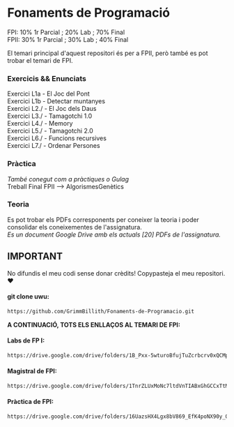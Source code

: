 # Fonaments de Programació

FPI: 10% 1r Parcial ; 20% Lab ; 70% Final  
FPII: 30% 1r Parcial ; 30% Lab ; 40% Final  

El temari principal d'aquest repositori és per a FPII, però també es pot trobar el temari de FPI.  

### Exercicis && Enunciats
Exercici L1a  - El Joc del Pont  
Exercici L1b  - Detectar muntanyes  
Exercici L2./ - El Joc dels Daus  
Exercici L3./ - Tamagotchi 1.0  
Exercici L4./ - Memory  
Exercici L5./ - Tamagotchi 2.0  
Exercici L6./ - Funcions recursives  
Exercici L7./ - Ordenar Persones  

### Pràctica  

_També conegut com a pràctiques o Gulag_  
Treball Final FPII --> AlgorismesGenètics  

### Teoria

Es pot trobar els PDFs corresponents per coneixer la teoria i poder consolidar els coneixementes de l'assignatura.  
_Es un document Google Drive amb els actuals [20] PDFs de l'assignatura._

## IMPORTANT

No difundis el meu codi sense donar crèdits! Copypasteja el meu repositori. ❤️  

#### git clone uwu:
```bash
https://github.com/GrimmBillith/Fonaments-de-Programacio.git
```
**A CONTINUACIÓ, TOTS ELS ENLLAÇOS AL TEMARI DE FPI:**
#### Labs de FP I:
```bash
https://drive.google.com/drive/folders/1B_Pxx-5wturoBfujTuZcrbcrv0xQCMpg?usp=sharing
```
#### Magistral de FPI:
```bash
https://drive.google.com/drive/folders/1TnrZLUxMoNc7ltdVnTIABxGhGCCxTtM7?usp=sharing
```
#### Pràctica de FPI:
```bash
https://drive.google.com/drive/folders/16UazsHX4Lgx8bV869_EfK4poNX90y_QF?usp=sharing
```

